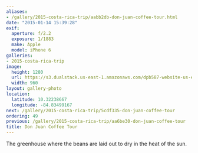 ```yaml
---
aliases:
- /gallery/2015-costa-rica-trip/aabb2db-don-juan-coffee-tour.html
date: "2015-01-14 15:39:28"
exif:
  aperture: f/2.2
  exposure: 1/1883
  make: Apple
  model: iPhone 6
galleries:
- 2015-costa-rica-trip
image:
  height: 1280
  url: https://s3.dualstack.us-east-1.amazonaws.com/dpb587-website-us-east-1/asset/gallery/2015-costa-rica-trip/aabb2db-don-juan-coffee-tour~1280.jpg
  width: 960
layout: gallery-photo
location:
  latitude: 10.32238667
  longitude: -84.83499167
next: /gallery/2015-costa-rica-trip/5cdf335-don-juan-coffee-tour
ordering: 49
previous: /gallery/2015-costa-rica-trip/aa6be30-don-juan-coffee-tour
title: Don Juan Coffee Tour
---
```


The greenhouse where the beans are laid out to dry in the heat of the sun.
